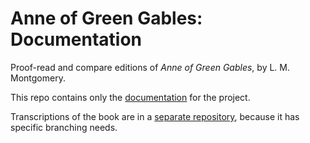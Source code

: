# Anne of Green Gables: Documentation
Proof-read and compare editions of _Anne of Green Gables_, by L. M. Montgomery.

This repo contains only the <a href='https://johanley.github.io/anne-of-green-gables/index.html'>documentation</a> for the project.

Transcriptions of the book are in a <a href='https://github.com/johanley/anne-of-green-gables-editions'>separate repository</a>, 
because it has specific branching needs.



